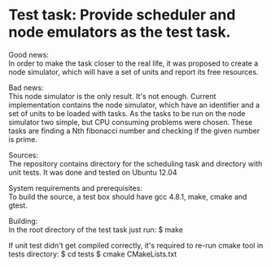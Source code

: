 Test task: Provide scheduler and node emulators as the test task.
=====================================================

Good news:   
In order to make the task closer to the real life, it was proposed to 
create a node simulator, which will have a set of units and report its free
resources.

Bad news:   
This node simulator is the only result. It's not enough.
Current implementation contains the node simulator, which have an 
identifier and a set of units to be loaded with tasks. As the tasks to be
run on the node simulator two simple, but CPU consuming problems were chosen. 
These tasks are finding a Nth fibonacci number and checking if the given
number is prime.

Sources:   
The repository contains directory for the scheduling task and
directory with unit tests. It was done and tested on Ubuntu 12.04

System requirements and prerequisites:   
To build the source, a test box should have gcc 4.8.1, make, cmake and gtest. 

Building:   
In the root directory of the test task just run:
$ make

If unit test didn't get compiled correctly, it's required to re-run cmake
tool in tests directory:
$ cd tests
$ cmake CMakeLists.txt


